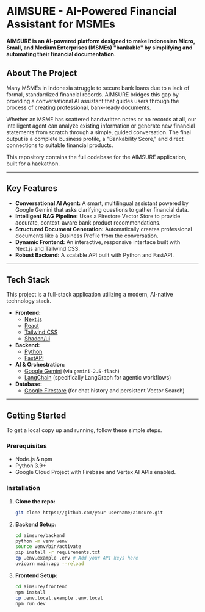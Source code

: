 # AIMSURE - AI-Powered Financial Assistant for MSMEs

**AIMSURE is an AI-powered platform designed to make Indonesian Micro, Small, and Medium Enterprises (MSMEs) "bankable" by simplifying and automating their financial documentation.**

## About The Project

Many MSMEs in Indonesia struggle to secure bank loans due to a lack of formal, standardized financial records. AIMSURE bridges this gap by providing a conversational AI assistant that guides users through the process of creating professional, bank-ready documents.

Whether an MSME has scattered handwritten notes or no records at all, our intelligent agent can analyze existing information or generate new financial statements from scratch through a simple, guided conversation. The final output is a complete business profile, a "Bankability Score," and direct connections to suitable financial products.

This repository contains the full codebase for the AIMSURE application, built for a hackathon.

-----

## Key Features

  * **Conversational AI Agent:** A smart, multilingual assistant powered by Google Gemini that asks clarifying questions to gather financial data.
  * **Intelligent RAG Pipeline:** Uses a Firestore Vector Store to provide accurate, context-aware bank product recommendations.
  * **Structured Document Generation:** Automatically creates professional documents like a Business Profile from the conversation.
  * **Dynamic Frontend:** An interactive, responsive interface built with Next.js and Tailwind CSS.
  * **Robust Backend:** A scalable API built with Python and FastAPI.

-----

## Tech Stack

This project is a full-stack application utilizing a modern, AI-native technology stack.

  * **Frontend:**
      * [Next.js](https://nextjs.org/)
      * [React](https://react.dev/)
      * [Tailwind CSS](https://tailwindcss.com/)
      * [Shadcn/ui](https://ui.shadcn.com/)
  * **Backend:**
      * [Python](https://www.python.org/)
      * [FastAPI](https://fastapi.tiangolo.com/)
  * **AI & Orchestration:**
      * [Google Gemini](https://ai.google.dev/) (via `gemini-2.5-flash`)
      * [LangChain](https://www.langchain.com/) (specifically LangGraph for agentic workflows)
  * **Database:**
      * [Google Firestore](https://firebase.google.com/docs/firestore) (for chat history and persistent Vector Search)

-----

## Getting Started

To get a local copy up and running, follow these simple steps.

### Prerequisites

  * Node.js & npm
  * Python 3.9+
  * Google Cloud Project with Firebase and Vertex AI APIs enabled.

### Installation

1.  **Clone the repo:**
    ```sh
    git clone https://github.com/your-username/aimsure.git
    ```
2.  **Backend Setup:**
    ```sh
    cd aimsure/backend
    python -m venv venv
    source venv/bin/activate
    pip install -r requirements.txt
    cp .env.example .env # Add your API keys here
    uvicorn main:app --reload
    ```
3.  **Frontend Setup:**
    ```sh
    cd aimsure/frontend
    npm install
    cp .env.local.example .env.local
    npm run dev
    ```

